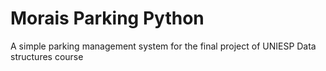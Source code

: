 # Morais Parking Python
A simple parking management system for the final project of UNIESP Data structures course 
